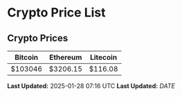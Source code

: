 # Crypto Price List

## Crypto Prices
| Bitcoin | Ethereum | Litecoin |
| ------- | -------- | -------- |
| $103046 | $3206.15 | $116.08 |
**Last Updated:** 2025-01-28 07:16 UTC
**Last Updated:** $DATE$
